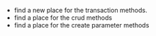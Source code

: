 

* find a new place for the transaction methods.
* find a place for the crud methods
* find a place for the create parameter methods
